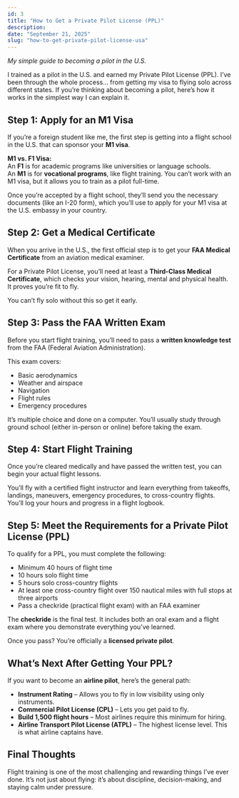 ```yaml
---
id: 3
title: "How to Get a Private Pilot License (PPL)"
description:
date: "September 21, 2025"
slug: "how-to-get-private-pilot-license-usa"
---
```


_My simple guide to becoming a pilot in the U.S._

I trained as a pilot in the U.S. and earned my Private Pilot License (PPL). I’ve been through the whole process… from getting my visa to flying solo across different states. If you’re thinking about becoming a pilot, here’s how it works in the simplest way I can explain it.

## Step 1: Apply for an M1 Visa

If you’re a foreign student like me, the first step is getting into a flight school in the U.S. that can sponsor your **M1 visa**.

**M1 vs. F1 Visa:**  
An **F1** is for academic programs like universities or language schools.  
An **M1** is for **vocational programs**, like flight training. You can’t work with an M1 visa, but it allows you to train as a pilot full-time.

Once you’re accepted by a flight school, they’ll send you the necessary documents (like an I-20 form), which you’ll use to apply for your M1 visa at the U.S. embassy in your country.

## Step 2: Get a Medical Certificate

When you arrive in the U.S., the first official step is to get your **FAA Medical Certificate** from an aviation medical examiner.

For a Private Pilot License, you’ll need at least a **Third-Class Medical Certificate**, which checks your vision, hearing, mental and physical health. It proves you’re fit to fly.

You can’t fly solo without this so get it early.

## Step 3: Pass the FAA Written Exam

Before you start flight training, you’ll need to pass a **written knowledge test** from the FAA (Federal Aviation Administration).

This exam covers:

- Basic aerodynamics
- Weather and airspace
- Navigation
- Flight rules
- Emergency procedures

It’s multiple choice and done on a computer. You’ll usually study through ground school (either in-person or online) before taking the exam.

## Step 4: Start Flight Training

Once you’re cleared medically and have passed the written test, you can begin your actual flight lessons.

You’ll fly with a certified flight instructor and learn everything from takeoffs, landings, maneuvers, emergency procedures, to cross-country flights. You’ll log your hours and progress in a flight logbook.

## Step 5: Meet the Requirements for a Private Pilot License (PPL)

To qualify for a PPL, you must complete the following:

- Minimum 40 hours of flight time
- 10 hours solo flight time
- 5 hours solo cross-country flights
- At least one cross-country flight over 150 nautical miles with full stops at three airports
- Pass a checkride (practical flight exam) with an FAA examiner

The **checkride** is the final test. It includes both an oral exam and a flight exam where you demonstrate everything you’ve learned.

Once you pass? You’re officially a **licensed private pilot**.

## What’s Next After Getting Your PPL?

If you want to become an **airline pilot**, here’s the general path:

- **Instrument Rating** – Allows you to fly in low visibility using only instruments.
- **Commercial Pilot License (CPL)** – Lets you get paid to fly.
- **Build 1,500 flight hours** – Most airlines require this minimum for hiring.
- **Airline Transport Pilot License (ATPL)** – The highest license level. This is what airline captains have.

## Final Thoughts

Flight training is one of the most challenging and rewarding things I’ve ever done. It’s not just about flying: it’s about discipline, decision-making, and staying calm under pressure.

